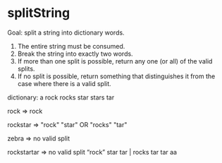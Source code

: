 # splitString
Goal: split a string into dictionary words.

1. The entire string must be consumed.
2. Break the string into exactly two words.
3. If more than one split is possible, return any one (or all) of the valid splits.
4. If no split is possible, return something that distinguishes it from the case where there is a valid split.

dictionary: a rock rocks star stars tar


rock => rock

rockstar    => "rock" "star" OR "rocks" "tar"

zebra       => no valid split

rockstartar => no valid split  “rock” star tar | rocks tar tar aa
